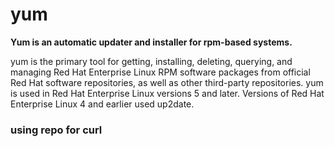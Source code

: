 # yum
<!DOCTYPE>
<html>
  <body>
    <p>
<b>Yum is an automatic updater and installer for rpm-based systems.</b></p>
    </body>
</html>
yum is the primary tool for getting, installing, deleting, querying, and managing Red Hat Enterprise Linux RPM software packages from official Red Hat software repositories, as well as other third-party repositories. yum is used in Red Hat Enterprise Linux versions 5 and later. Versions of Red Hat Enterprise Linux 4 and earlier used up2date.

### using repo for curl
